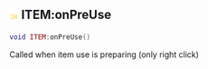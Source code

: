 ## ![shared](.gitbook/assets/shared.png) ITEM:onPreUse


```lua
void ITEM:onPreUse()
```

Called when item use is preparing (only right click)




